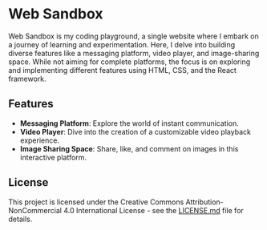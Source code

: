 # Web Sandbox

Web Sandbox is my coding playground, a single website where I embark on a journey of learning and experimentation. Here, I delve into building diverse features like a messaging platform, video player, and image-sharing space. While not aiming for complete platforms, the focus is on exploring and implementing different features using HTML, CSS, and the React framework.

## Features
- **Messaging Platform**: Explore the world of instant communication.
- **Video Player**: Dive into the creation of a customizable video playback experience.
- **Image Sharing Space**: Share, like, and comment on images in this interactive platform.

## License
This project is licensed under the Creative Commons Attribution-NonCommercial 4.0 International License - see the [LICENSE.md](LICENSE.md) file for details.
